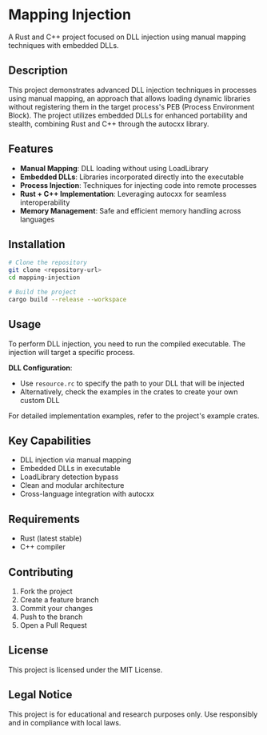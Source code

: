 # Mapping Injection

A Rust and C++ project focused on DLL injection using manual mapping techniques with embedded DLLs.

## Description

This project demonstrates advanced DLL injection techniques in processes using manual mapping, an approach that allows loading dynamic libraries without registering them in the target process's PEB (Process Environment Block). The project utilizes embedded DLLs for enhanced portability and stealth, combining Rust and C++ through the autocxx library.

## Features

- **Manual Mapping**: DLL loading without using LoadLibrary
- **Embedded DLLs**: Libraries incorporated directly into the executable
- **Process Injection**: Techniques for injecting code into remote processes
- **Rust + C++ Implementation**: Leveraging autocxx for seamless interoperability
- **Memory Management**: Safe and efficient memory handling across languages

## Installation

```bash
# Clone the repository
git clone <repository-url>
cd mapping-injection

# Build the project
cargo build --release --workspace
```

## Usage

To perform DLL injection, you need to run the compiled executable. The injection will target a specific process.

**DLL Configuration**:
- Use `resource.rc` to specify the path to your DLL that will be injected
- Alternatively, check the examples in the crates to create your own custom DLL

For detailed implementation examples, refer to the project's example crates.

## Key Capabilities

- DLL injection via manual mapping
- Embedded DLLs in executable
- LoadLibrary detection bypass
- Clean and modular architecture
- Cross-language integration with autocxx

## Requirements

- Rust (latest stable)
- C++ compiler

## Contributing

1. Fork the project
2. Create a feature branch
3. Commit your changes
4. Push to the branch
5. Open a Pull Request

## License

This project is licensed under the MIT License.

## Legal Notice

This project is for educational and research purposes only. Use responsibly and in compliance with local laws.
